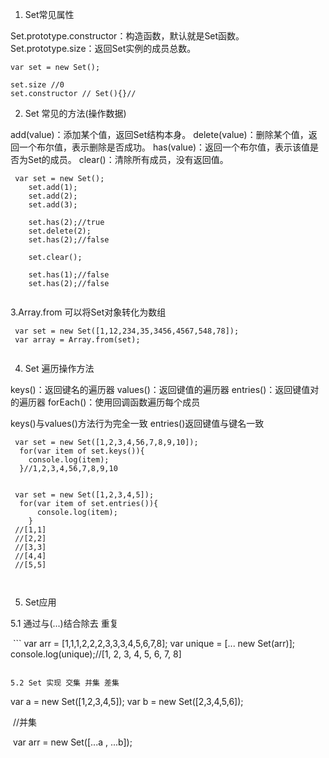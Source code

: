 1. Set常见属性

Set.prototype.constructor：构造函数，默认就是Set函数。
Set.prototype.size：返回Set实例的成员总数。

```
var set = new Set();

set.size //0 
set.constructor // Set(){}//

```
2.  Set 常见的方法(操作数据)

add(value)：添加某个值，返回Set结构本身。
delete(value)：删除某个值，返回一个布尔值，表示删除是否成功。
has(value)：返回一个布尔值，表示该值是否为Set的成员。
clear()：清除所有成员，没有返回值。

```
 var set = new Set();
    set.add(1);
    set.add(2);
    set.add(3);
    
    set.has(2);//true
    set.delete(2);
    set.has(2);//false
    
    set.clear();
    
    set.has(1);//false
    set.has(2);//false
    
```

3.Array.from 可以将Set对象转化为数组

```
 var set = new Set([1,12,234,35,3456,4567,548,78]);
 var array = Array.from(set);
 
```
4. Set 遍历操作方法 

keys()：返回键名的遍历器
values()：返回键值的遍历器
entries()：返回键值对的遍历器
forEach()：使用回调函数遍历每个成员

keys()与values()方法行为完全一致
entries()返回键值与键名一致
```
 var set = new Set([1,2,3,4,56,7,8,9,10]);  
  for(var item of set.keys()){
    console.log(item);
  }//1,2,3,4,56,7,8,9,10
  
  
 var set = new Set([1,2,3,4,5]);  
  for(var item of set.entries()){
      console.log(item);
    }
 //[1,1]
 //[2,2]
 //[3,3]
 //[4,4]
 //[5,5]
   
  
```

5. Set应用

 5.1 通过与(...)结合除去 重复 
  
  ```
     var arr = [1,1,1,2,2,2,3,3,3,4,5,6,7,8];
     var unique = [... new Set(arr)];
     console.log(unique);//[1, 2, 3, 4, 5, 6, 7, 8]
     
  ```
 
 5.2 Set 实现 交集 并集 差集 
 
 ```
  var a = new Set([1,2,3,4,5]); 
  var b = new Set([2,3,4,5,6]);
  
  //并集
  
  var arr = new Set([...a , ...b]);
  
 ```
